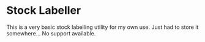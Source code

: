 # Stock Labeller
This is a very basic stock labelling utility for my own use. Just had to store it somewhere... No support available.
